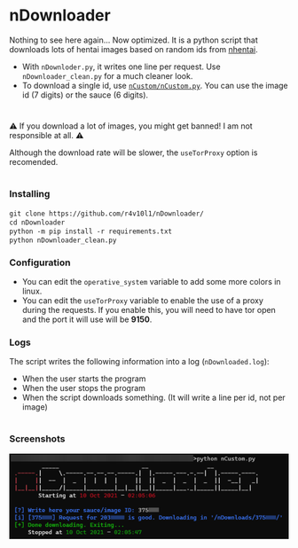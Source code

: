 # nDownloader
Nothing to see here again... Now optimized. It is a python script that downloads lots of hentai images based on random ids from [nhentai](https://nhentai.net).

* With `nDownloder.py`, it writes one line per request. Use `nDownloader_clean.py` for a much cleaner look.
* To download a single id, use [`nCustom/nCustom.py`](https://github.com/r4v10l1/nDownloader/blob/main/nCustom/nCustom.py). You can use the image id (7 digits) or the sauce (6 digits).

#

⚠️ If you download a lot of images, you might get banned! I am not responsible at all. ⚠️

Although the download rate will be slower, the `useTorProxy` option is recomended.

#

### Installing

``` shell
git clone https://github.com/r4v10l1/nDownloader/
cd nDownloader
python -m pip install -r requirements.txt
python nDownloader_clean.py
```

### Configuration

* You can edit the `operative_system` variable to add some more colors in linux.
* You can edit the `useTorProxy` variable to enable the use of a proxy during the requests. If you enable this, you will need to have tor open and the port it will use will be **9150**.

### Logs

The script writes the following information into a log (`nDownloaded.log`):
* When the user starts the program
* When the user stops the program
* When the script downloads something. (It will write a line per id, not per image)

#

### Screenshots
![ncustom :^)](images/ncustom.png)
